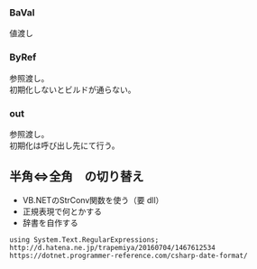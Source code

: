 ### BaVal
値渡し

### ByRef
参照渡し。    
初期化しないとビルドが通らない。

### out
参照渡し。    
初期化は呼び出し先にて行う。

## 半角⇔全角　の切り替え
 * VB.NETのStrConv関数を使う（要 dll）
 * 正規表現で何とかする
 * 辞書を自作する

```
using System.Text.RegularExpressions;
http://d.hatena.ne.jp/trapemiya/20160704/1467612534
https://dotnet.programmer-reference.com/csharp-date-format/
```
